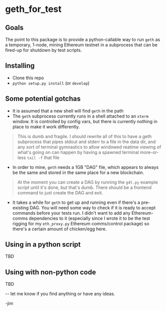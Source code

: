 # geth_for_test #

## Goals ##

The point to this package is to provide a python-callable way to run `geth` as a temporary, 1-node, mining Ethereum testnet in a subprocess that can be fired-up for shutdown by test scripts.

## Installing ##

- Clone this repo
- `python setup.py install` (or `develop`)

## Some potential gotchas ##

- It is assumed that a new shell will find `geth` in the path
- The `geth` subprocess currently runs in a shell attached to an `xterm` window. It is controlled by config vars, but there is currently nothing in place to make it work differently.

> This is dumb and fragile.  I should rewrite all of this to have a  geth subprocess that pipes stdout and stderr to a file in the data dir, and any sort of terminal gymnastics to allow windowed reatime viewing of what's going on can happen by having a spawned terminal more-or-less `tail -f` that file

- In order to mine, `geth` needs a 1GB "DAG" file, which appears to always be the same and stored in the same place for a new blockchain. 
 
> At the moment you can create a DAG by running the `g4t.py` example script until it's done, but that's dumb. There should be a frontend command to just create the DAG and exit.

- It takes a while for `geth` to get up and running even if there's a pre-existing DAG. You will need some way to check if it is ready to accept commands before your tests run. I didn't want to add any Ethereum-comms dependencies to it (especially since I wrote it to be the test rigging for my `eth_proxy.py` Ethereum comms/control package) so there's a certain amount of chicken/egg here.

## Using in a python script ##

TBD

## Using with non-python code ##

TBD

--
let me know if you find anything or have any ideas.

-jim


